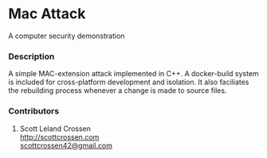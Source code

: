 # Mac Attack

A computer security demonstration

### Description

A simple MAC-extension attack implemented in C++. A docker-build system is included for cross-platform development and isolation. It also faciliates the rebuilding process whenever a change is made to source files.

### Contributors

1. Scott Leland Crossen  
<http://scottcrossen.com>  
<scottcrossen42@gmail.com>  
